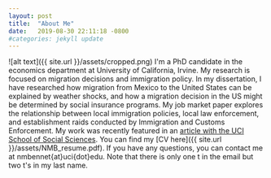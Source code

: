 ```yaml
---
layout: post
title:  "About Me"
date:   2019-08-30 22:11:18 -0800
#categories: jekyll update
---
```


![alt text]({{ site.url }}/assets/cropped.png)
I'm a PhD candidate in the economics department at University of California, Irvine. My research is focused on migration decisions and immigration policy. In my dissertation, I have researched how migration from Mexico to the United States can be explained by weather shocks, and how a migration decision in the US might be determined by social insurance programs. My job market paper explores the relationship between local immigration policies, local law enforcement, and establishment raids conducted by Immigration and Customs Enforcement. My work was recently featured in an [article with the UCI School of Social Sciences](https://www.socsci.uci.edu/newsevents/news/2019/2019-07-10-bennett.php). You can find my [CV here]({{ site.url }}/assets/NMB_resume.pdf). If you have any questions, you can contact me at nmbennet{at}uci{dot}edu. Note that there is only one t in the email but two t's in my last name.
